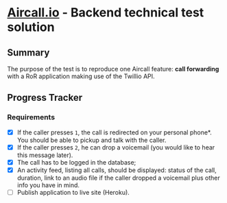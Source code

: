 # [Aircall.io](https://aircall.io) - Backend technical test solution

## Summary

The purpose of the test is to reproduce one Aircall feature: __call forwarding__ with a RoR application making use of the Twillio API.

## Progress Tracker

### Requirements

- [x] If the caller presses `1`, the call is redirected on your personal phone\*. You should be able to pickup and talk with the caller.
- [x] If the caller presses `2`, he can drop a voicemail (you would like to hear this message later).
- [x] The call has to be logged in the database;
- [x] An activity feed, listing all calls, should be displayed: status of the call, duration, link to an audio file if the caller dropped a voicemail plus other info you have in mind.
- [ ] Publish application to live site (Heroku).
